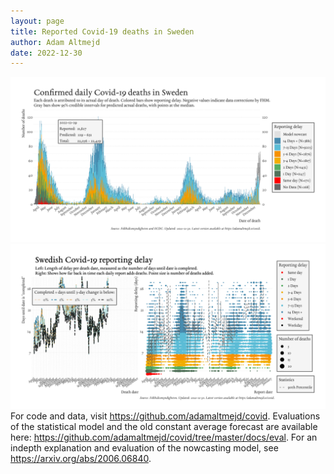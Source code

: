 ```yaml
---
layout: page
title: Reported Covid-19 deaths in Sweden
author: Adam Altmejd
date: 2022-12-30
---
```


![Graph of Swedish Covid-19 deaths with reporting delay.](deaths_lag_sweden_2022-12-30.png "Swedish Covid-19 deaths.")
![Graph of Swedish Covid-19 reporting delay in daily deaths.](lag_trend_sweden_2022-12-30.png "Trend in Swedish Covid-19 mortality reporting delay.")
For code and data, visit <https://github.com/adamaltmejd/covid>.
Evaluations of the statistical model and the old constant average forecast are available here: <https://github.com/adamaltmejd/covid/tree/master/docs/eval>.
For an indepth explanation and evaluation of the nowcasting model, see <https://arxiv.org/abs/2006.06840>.
